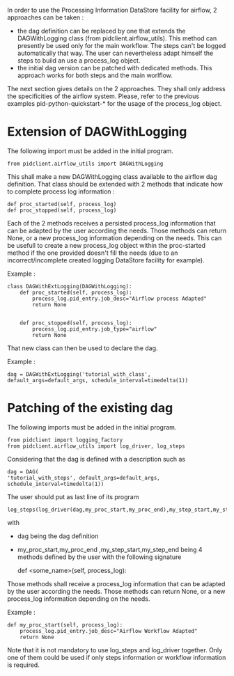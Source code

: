 In order to use the Processing Information DataStore facility for airflow, 2 approaches can be taken :

- the dag definition can be replaced by one that extends the DAGWithLogging class (from pidclient.airflow_utils).  This method can presently be used only for the main workflow.  The steps can't be logged automatically that way.  The user can nevertheless adapt himself the steps to build an use a process_log object.
- the initial dag version can be patched with dedicated methods.  This approach works for both steps and the main worlflow.

The next section gives details on the 2 approaches.  They shall only address the specificities of the airflow system.  Please, refer to the previous examples pid-python-quickstart-* for the usage of the process_log object.

# Extension of DAGWithLogging

The following import must be added in the initial program.

	from pidclient.airflow_utils import DAGWithLogging
	
This shall make a new DAGWithLogging class available to the airflow dag definition.  That class should be extended with 2 methods that indicate how to complete process log information :

	def proc_started(self, process_log)
	def proc_stopped(self, process_log)

Each of the 2 methods receives a persisted process_log information that can be adapted by the user according the needs.  Those methods can return None, or a new process_log information depending on the needs.  This can be usefull to create a new process_log object within the proc-started method if the one provided doesn't fill the needs (due to an incorrect/incomplete created logging DataStore facility for example).

Example :

	class DAGWithExtLogging(DAGWithLogging):
	    def proc_started(self, process_log):
	        process_log.pid_entry.job_desc="Airflow process Adapted"
	        return None
	        
	        
	    def proc_stopped(self, process_log):
	        process_log.pid_entry.job_type="airflow"
	        return None

That new class can then be used to declare the dag.

Example :

	dag = DAGWithExtLogging('tutorial_with_class', default_args=default_args, schedule_interval=timedelta(1))
    
# Patching of the existing dag

The following imports must be added in the initial program.

	from pidclient import logging_factory
	from pidclient.airflow_utils import log_driver, log_steps 

Considering that the dag is defined with a description such as
	
	dag = DAG(
    'tutorial_with_steps', default_args=default_args, schedule_interval=timedelta(1))
    
    
The user should put as last line of its program
	
	log_steps(log_driver(dag,my_proc_start,my_proc_end),my_step_start,my_step_end)

 
with 
- dag being the dag definition
- my_proc_start,my_proc_end ,my_step_start,my_step_end being 4 methods defined by the user with the following signature
	
	def <some_name>(self, process_log):
	
	
Those methods shall receive a process_log information that can be adapted by the user according the needs.  Those methods can return None, or a new process_log information depending on the needs.  

Example :

	def my_proc_start(self, process_log):
	    process_log.pid_entry.job_desc="Airflow Workflow Adapted"
	    return None

Note that it is not mandatory to use log_steps and log_driver together.  Only one of them could be used if only steps information or workflow information is required.
  